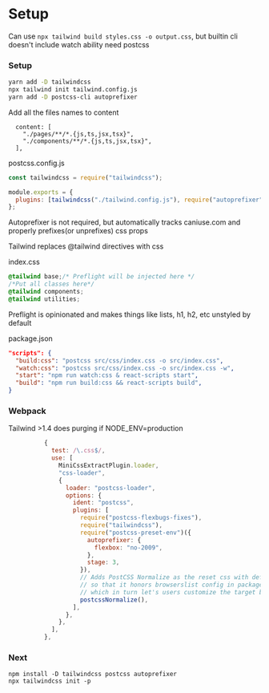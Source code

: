 # Setup

Can use `npx tailwind build styles.css -o output.css`, but builtin cli doesn't include watch ability need postcss

### Setup

```bash
yarn add -D tailwindcss
npx tailwind init tailwind.config.js
yarn add -D postcss-cli autoprefixer
```

Add all the files names to content

```
  content: [
    "./pages/**/*.{js,ts,jsx,tsx}",
    "./components/**/*.{js,ts,jsx,tsx}",
  ],
```

postcss.config.js

```js
const tailwindcss = require("tailwindcss");

module.exports = {
  plugins: [tailwindcss("./tailwind.config.js"), require("autoprefixer")]
};
```

Autoprefixer is not required, but automatically tracks caniuse.com and properly prefixes(or unprefixes) css props

Tailwind replaces @tailwind directives with css

index.css

```css
@tailwind base;/* Preflight will be injected here */
/*Put all classes here*/
@tailwind components;
@tailwind utilities;
```

Preflight is opinionated and makes things like lists, h1, h2, etc unstyled by default

package.json

```json
"scripts": {
  "build:css": "postcss src/css/index.css -o src/index.css",
  "watch:css": "postcss src/css/index.css -o src/index.css -w",
  "start": "npm run watch:css & react-scripts start",
  "build": "npm run build:css && react-scripts build",
}
```

### Webpack

Tailwind >1.4 does purging if NODE_ENV=production

```js
          {
            test: /\.css$/,
            use: [
              MiniCssExtractPlugin.loader,
              "css-loader",
              {
                loader: "postcss-loader",
                options: {
                  ident: "postcss",
                  plugins: [
                    require("postcss-flexbugs-fixes"),
                    require("tailwindcss"),
                    require("postcss-preset-env")({
                      autoprefixer: {
                        flexbox: "no-2009",
                      },
                      stage: 3,
                    }),
                    // Adds PostCSS Normalize as the reset css with default options,
                    // so that it honors browserslist config in package.json
                    // which in turn let's users customize the target behavior as per their needs.
                    postcssNormalize(),
                  ],
                },
              },
            ],
          },
```

### Next

```
npm install -D tailwindcss postcss autoprefixer
npx tailwindcss init -p
```

